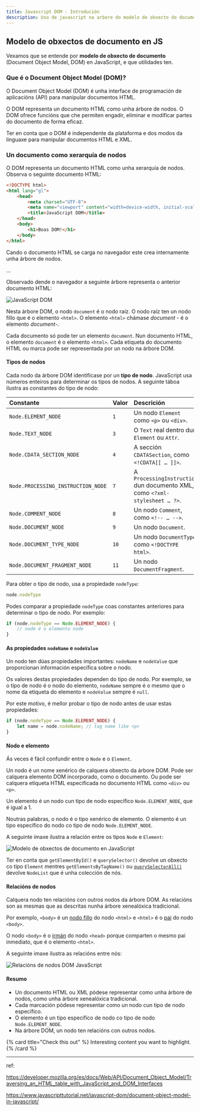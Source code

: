 ```yaml
---
title: Javascript DOM - Introdución
description: Uso de javascript na arbore do modelo de obxecto do documento
---
```

## Modelo de obxectos de documento en JS

Vexamos que se entende por **modelo de obxecto de documento** (Document Object Model, DOM) en JavaScript, e que utilidades ten.

### Que é o Document Object Model (DOM)?

O Document Object Model (DOM) é unha interface de programación de aplicacións (API) para manipular documentos HTML.

O DOM representa un documento HTML como unha árbore de nodos. O DOM ofrece funcións que che permiten engadir, eliminar e modificar partes do documento de forma eficaz.

Ter en conta que o DOM é independente da plataforma e dos modos da linguaxe para manipular documentos HTML e XML.

### Un documento como xerarquía de nodos

O DOM representa un documento HTML como unha xerarquía de nodos. Observa o seguinte documento HTML:

```html
<!DOCTYPE html>
<html lang="gl">
    <head>
        <meta charset="UTF-8">
        <meta name="viewport" content="width=device-width, initial-scale=1.0">
        <title>JavaScript DOM</title>
    </head>
    <body>
        <h1>Boas DOM!</h1>
    </body>
</html>
```
Cando o documento HTML se carga no navegador este crea internamente unha árbore de nodos.

...

Observado dende o navegador a seguinte árbore representa o anterior documento HTML:

![JavaScript DOM](./assets/JavaScript-DOM.png)

Nesta árbore DOM, o nodo `document` é o nodo raíz. O nodo raíz ten un nodo fillo que é o elemento `<html>`. O elemento `<html>` chámase *document* - é o elemento *document*-.

Cada documento só pode ter un elemento `document`. Nun documento HTML, o elemento `document` é o elemento  `<html>`. Cada etiqueta do documento HTML ou marca pode ser representada por un nodo na árbore DOM.

#### Tipos de nodos

Cada nodo da árbore DOM identifícase por un **tipo de nodo**. JavaScript usa números enteiros para determinar os tipos de nodos. A seguinte táboa ilustra as constantes do tipo de nodo:

| Constante                          | Valor | Descrición                                                   |
| :--------------------------------- | :---- | :----------------------------------------------------------- |
| `Node.ELEMENT_NODE`                | `1`   | Un nodo `Element` como `<p>` ou `<div>`.                     |
| `Node.TEXT_NODE`                   | `3`   | O `Text`  real dentro dun `Element` ou `Attr`.               |
| `Node.CDATA_SECTION_NODE`          | `4`   | A sección `CDATASection`, como `<!CDATA[[ … ]]>`.            |
| `Node.PROCESSING_INSTRUCTION_NODE` | `7`   | A `ProcessingInstruction`  dun documento XML, como `<?xml-stylesheet … ?>`. |
| `Node.COMMENT_NODE`                | `8`   | Un nodo `Comment`, como `<!-- … -->`.                        |
| `Node.DOCUMENT_NODE`               | `9`   | Un nodo `Document`.                                          |
| `Node.DOCUMENT_TYPE_NODE`          | `10`  | Un nodo `DocumentType`, como `<!DOCTYPE html>`.              |
| `Node.DOCUMENT_FRAGMENT_NODE`      | `11`  | Un nodo `DocumentFragment`.                                  |

Para obter o tipo de nodo, usa a propiedade `nodeType`:

```js
node.nodeType
```

Podes comparar a propiedade `nodeType` coas constantes anteriores para determinar o tipo de nodo. Por exemplo:

```js
if (node.nodeType == Node.ELEMENT_NODE) {
    // node é o elemento node
}
```

#### As propiedades `nodeName` e `nodeValue`

Un nodo ten dúas propiedades importantes: `nodeName` e `nodeValue` que proporcionan información específica sobre o nodo.

Os valores destas propiedades dependen do tipo de nodo. Por exemplo, se o tipo de nodo é o nodo do elemento, `nodeName` sempre é o mesmo que o nome da etiqueta do elemento e `nodeValue` sempre é `null`.

Por este motivo, é mellor probar o tipo de nodo antes de usar estas propiedades:

```js
if (node.nodeType == Node.ELEMENT_NODE) {
    let name = node.nodeName; // tag name like <p>
}
```

#### Nodo e elemento

Ás veces é fácil confundir entre o `Node`  e o `Element`.

Un nodo é un nome xenérico de calquera obxecto da árbore DOM. Pode ser calquera elemento DOM incorporado, como o documento. Ou pode ser calquera etiqueta HTML especificada no documento HTML como `<div>` ou `<p>`. 

Un elemento é un nodo cun tipo de nodo específico `Node.ELEMENT_NODE`, que é igual a 1.

Noutras palabras, o nodo é o tipo xenérico de elemento. O elemento é un tipo específico do nodo co tipo de nodo `Node.ELEMENT_NODE`.

A seguinte imaxe ilustra a relación entre os tipos `Node` e `Element`:

![Modelo de obxectos de documento en JavaScript](./assets/Document-Object-Model-in-JavaScript.png)

Ter en conta que `getElementById()` e `querySelector()` devolve un obxecto co tipo `Element` mentres `getElementsByTagName()` ou [`querySelectorAll()`](https://www.javascripttutorial.net/javascript-dom/javascript-queryselector/) devolve `NodeList` que é unha colección de nós. 

#### Relacións de nodos

Calquera nodo ten relacións con outros nodos da árbore DOM. As relacións son as mesmas que as descritas nunha árbore xenealóxica tradicional.

Por exemplo, `<body>` é un [nodo fillo](https://www.javascripttutorial.net/javascript-dom/javascript-get-child-element/) do nodo `<html>` e `<html>` é o [pai](https://www.javascripttutorial.net/javascript-dom/javascript-get-parent-element-parentnode/) do nodo `<body>`.

O nodo `<body>` é o [irmán](https://www.javascripttutorial.net/javascript-dom/javascript-siblings/) do nodo `<head>` porque comparten o mesmo pai inmediato, que é o elemento `<html>`.

A seguinte imaxe ilustra as relacións entre nós:

![Relacións de nodos DOM JavaScript](./assets/JavaScript-DOM-Node-Relationships.png)

#### Resumo

- Un documento HTML ou XML pódese representar como unha árbore de nodos, como unha árbore xenealóxica tradicional.
- Cada marcación pódese representar como un nodo cun tipo de nodo específico.
- O elemento é un tipo específico de nodo co tipo de nodo `Node.ELEMENT_NODE`.
- Na árbore DOM, un nodo ten relacións con outros nodos.


{% card title="Check this out" %}
Interesting content you want to highlight.
{% /card %}


---

ref:

https://developer.mozilla.org/es/docs/Web/API/Document_Object_Model/Traversing_an_HTML_table_with_JavaScript_and_DOM_Interfaces

https://www.javascripttutorial.net/javascript-dom/document-object-model-in-javascript/